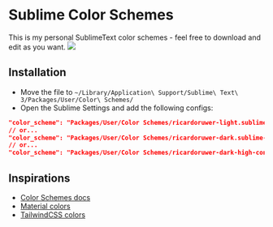 # Sublime Color Schemes
This is my personal SublimeText color schemes - feel free to download and edit as you want.
![](http://updemia.com/static/g/j/xl/5d9bac51695fd.png)

## Installation
- Move the file to `~/Library/Application\ Support/Sublime\ Text\ 3/Packages/User/Color\ Schemes/`
- Open the Sublime Settings and add the following configs:
```json
"color_scheme": "Packages/User/Color Schemes/ricardoruwer-light.sublime-color-scheme",
// or...
"color_scheme": "Packages/User/Color Schemes/ricardoruwer-dark.sublime-color-scheme",
// or...
"color_scheme": "Packages/User/Color Schemes/ricardoruwer-dark-high-contrast.sublime-color-scheme",
```

## Inspirations
- [Color Schemes docs](http://www.sublimetext.com/docs/3/color_schemes.html)
- [Material colors](https://material.io/resources/color)
- [TailwindCSS colors](https://tailwindcss.com/docs/customizing-colors/#default-color-palette)
